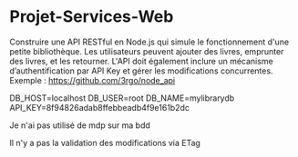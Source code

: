 # Projet-Services-Web
Construire une API RESTful en Node.js qui simule le fonctionnement d'une petite bibliothèque. Les utilisateurs peuvent ajouter des livres, emprunter des livres, et les retourner. L'API doit également inclure un mécanisme d’authentification par API Key et gérer les modifications concurrentes. Exemple : https://github.com/3rgo/node_api

DB_HOST=localhost
DB_USER=root
DB_NAME=mylibrarydb
API_KEY=8f94826adab8ffebbeadb4f9e161b2dc

Je n'ai pas utilisé de mdp sur ma bdd

Il n'y a pas la validation des modifications via ETag 